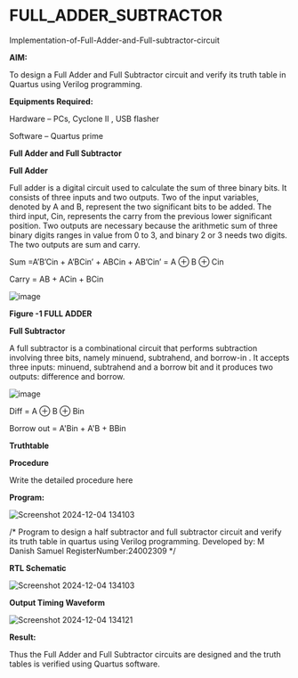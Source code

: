 # FULL_ADDER_SUBTRACTOR

Implementation-of-Full-Adder-and-Full-subtractor-circuit

**AIM:**

To design a Full Adder and Full Subtractor circuit and verify its truth table in Quartus using Verilog programming.

**Equipments Required:**

Hardware – PCs, Cyclone II , USB flasher

Software – Quartus prime

**Full Adder and Full Subtractor**

**Full Adder**

Full adder is a digital circuit used to calculate the sum of three binary bits. It consists of three inputs and two outputs. Two of the input variables, denoted by A and B, represent the two significant bits to be added. The third input, Cin, represents the carry from the previous lower significant position. Two outputs are necessary because the arithmetic sum of three binary digits ranges in value from 0 to 3, and binary 2 or 3 needs two digits. The two outputs are sum and carry.

Sum =A’B’Cin + A’BCin’ + ABCin + AB’Cin’ = A ⊕ B ⊕ Cin 

Carry = AB + ACin + BCin

![image](https://github.com/naavaneetha/FULL_ADDER_SUBTRACTOR/assets/154305477/0f30ba51-5ffb-4198-845f-18e054f675e7)

**Figure -1 FULL ADDER**

**Full Subtractor**

A full subtractor is a combinational circuit that performs subtraction involving three bits, namely minuend, subtrahend, and borrow-in . It accepts three inputs: minuend, subtrahend and a borrow bit and it produces two outputs: difference and borrow.

![image](https://github.com/naavaneetha/FULL_ADDER_SUBTRACTOR/assets/154305477/02b24f51-ab51-4304-9ad6-7b81ffc1ead5)

Diff = A ⊕ B ⊕ Bin 

Borrow out = A'Bin + A'B + BBin

**Truthtable**

**Procedure**

Write the detailed procedure here

**Program:**

![Screenshot 2024-12-04 134103](https://github.com/user-attachments/assets/13c693f5-622d-44ab-b210-7f6a7cd85268)


/* Program to design a half subtractor and full subtractor circuit and verify its truth table in quartus using Verilog programming. Developed by: M Danish Samuel RegisterNumber:24002309
*/

**RTL Schematic**

![Screenshot 2024-12-04 134103](https://github.com/user-attachments/assets/b597f109-8209-4adb-b6a9-f5b3080dc915)

**Output Timing Waveform**

![Screenshot 2024-12-04 134121](https://github.com/user-attachments/assets/8d36c0c5-d79c-48a1-9967-040f3ee51a09)


**Result:**

Thus the Full Adder and Full Subtractor circuits are designed and the truth tables is verified using Quartus software.




